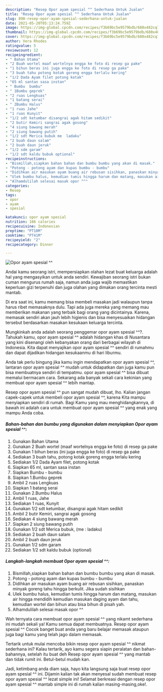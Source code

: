 ```yaml
---
description: "Resep Opor ayam spesial ^^ Sederhana Untuk Jualan"
title: "Resep Opor ayam spesial ^^ Sederhana Untuk Jualan"
slug: 890-resep-opor-ayam-spesial-sederhana-untuk-jualan
date: 2021-05-20T05:13:24.759Z
image: https://img-global.cpcdn.com/recipes/f3b69bc5e9579bdb/680x482cq70/opor-ayam-spesial-foto-resep-utama.jpg
thumbnail: https://img-global.cpcdn.com/recipes/f3b69bc5e9579bdb/680x482cq70/opor-ayam-spesial-foto-resep-utama.jpg
cover: https://img-global.cpcdn.com/recipes/f3b69bc5e9579bdb/680x482cq70/opor-ayam-spesial-foto-resep-utama.jpg
author: Vera Rhodes
ratingvalue: 5
reviewcount: 12
recipeingredient:
- " Bahan Utama"
- "2 Buah wortel maaf wortelnya engga ke foto di resep ga pake"
- "1 bihun beras ini juga engga ke foto di resep ga pake"
- "3 buah tahu potong kotak goreng engga terlalu kering"
- "1/2 Dada Ayam filet potong kotak"
- "65 ml santan sasa instan"
- " Bumbu  bumbu"
- " 1Bumbu geprek"
- "2 ruas Lengkuas"
- "1 batang serai"
- " 2Bumbu Halus"
- "1 ruas Jahe"
- "1 ruas Kunyit"
- "1/2 sdt ketumbar disangrai agak hitam sedikit"
- "2 butir Kemiri sangrai agak gosong"
- "4 siung bawang merah"
- "2 siung bawang putih"
- "1/2 sdt Merica bubuk me  ladaku"
- "2 buah daun salam"
- "2 buah daun jeruk"
- "1/2 sdm garam"
- "1/2 sdt kaldu bubuk optional"
recipeinstructions:
- "Bismillah,siapkan bahan bahan dan bumbu bumbu yang akan di masak."
- "Potong - potong ayam dan kupas bumbu - bumbu"
- "Didihkan air masukan ayam buang air rebusan sisihkan, panaskan minyak goreng tahu hingga berkulit. Jika sudah sisihkan"
- "Ulek bumbu halus, kemudian tumis hingga harum dan matang, masukan air hingga mendidih kemudian masukan daging ayam dan tahu, kemudian wortel dan bihun atau bisa bihun di pisah yah."
- "Alhamdulilah selesai masak opor ^^"
categories:
- Resep
tags:
- opor
- ayam
- spesial

katakunci: opor ayam spesial 
nutrition: 166 calories
recipecuisine: Indonesian
preptime: "PT10M"
cooktime: "PT41M"
recipeyield: "2"
recipecategory: Dinner

---
```



![Opor ayam spesial ^^](https://img-global.cpcdn.com/recipes/f3b69bc5e9579bdb/680x482cq70/opor-ayam-spesial-foto-resep-utama.jpg)

Andai kamu seorang istri, mempersiapkan olahan lezat buat keluarga adalah hal yang mengasyikan untuk anda sendiri. Kewajiban seorang istri bukan cuman mengurus rumah saja, namun anda juga wajib memastikan keperluan gizi terpenuhi dan juga olahan yang dimakan orang tercinta mesti mantab.

Di era  saat ini, kamu memang bisa membeli masakan jadi walaupun tanpa harus ribet memasaknya dulu. Tapi ada juga mereka yang memang mau memberikan makanan yang terbaik bagi orang yang dicintainya. Karena, memasak sendiri akan jauh lebih higienis dan bisa menyesuaikan hidangan tersebut berdasarkan masakan kesukaan keluarga tercinta. 



Mungkinkah anda adalah seorang penggemar opor ayam spesial ^^?. Tahukah kamu, opor ayam spesial ^^ adalah hidangan khas di Nusantara yang kini disenangi oleh kebanyakan orang dari berbagai wilayah di Indonesia. Kita dapat menyajikan opor ayam spesial ^^ sendiri di rumahmu dan dapat dijadikan hidangan kesukaanmu di hari liburmu.

Anda tak perlu bingung jika kamu ingin mendapatkan opor ayam spesial ^^, lantaran opor ayam spesial ^^ mudah untuk didapatkan dan juga kamu pun bisa membuatnya sendiri di tempatmu. opor ayam spesial ^^ bisa dibuat memalui bermacam cara. Sekarang ada banyak sekali cara kekinian yang membuat opor ayam spesial ^^ lebih mantap.

Resep opor ayam spesial ^^ pun sangat mudah dibuat, lho. Kalian jangan capek-capek untuk membeli opor ayam spesial ^^, karena Kita mampu menyiapkan sendiri di rumah. Bagi Kamu yang mau menghidangkannya, di bawah ini adalah cara untuk membuat opor ayam spesial ^^ yang enak yang mampu Anda coba.

<!--inarticleads1-->

##### Bahan-bahan dan bumbu yang digunakan dalam menyiapkan Opor ayam spesial ^^:

1. Gunakan  Bahan Utama
1. Gunakan 2 Buah wortel (maaf wortelnya engga ke foto) di resep ga pake
1. Gunakan 1 bihun beras (ini juga engga ke foto) di resep ga pake
1. Sediakan 3 buah tahu, potong kotak goreng engga terlalu kering
1. Sediakan 1/2 Dada Ayam filet, potong kotak
1. Siapkan 65 ml, santan sasa instan
1. Siapkan  Bumbu - bumbu
1. Siapkan  1.Bumbu geprek
1. Ambil 2 ruas Lengkuas
1. Siapkan 1 batang serai
1. Gunakan  2.Bumbu Halus
1. Ambil 1 ruas, Jahe
1. Sediakan 1 ruas, Kunyit
1. Gunakan 1/2 sdt ketumbar, disangrai agak hitam sedikit
1. Ambil 2 butir Kemiri, sangrai agak gosong
1. Sediakan 4 siung bawang merah
1. Siapkan 2 siung bawang putih
1. Gunakan 1/2 sdt Merica bubuk, (me : ladaku)
1. Sediakan 2 buah daun salam
1. Ambil 2 buah daun jeruk
1. Gunakan 1/2 sdm garam
1. Sediakan 1/2 sdt kaldu bubuk (optional)




<!--inarticleads2-->

##### Langkah-langkah membuat Opor ayam spesial ^^:

1. Bismillah,siapkan bahan bahan dan bumbu bumbu yang akan di masak.
1. Potong - potong ayam dan kupas bumbu - bumbu
1. Didihkan air masukan ayam buang air rebusan sisihkan, panaskan minyak goreng tahu hingga berkulit. Jika sudah sisihkan
1. Ulek bumbu halus, kemudian tumis hingga harum dan matang, masukan air hingga mendidih kemudian masukan daging ayam dan tahu, kemudian wortel dan bihun atau bisa bihun di pisah yah.
1. Alhamdulilah selesai masak opor ^^




Wah ternyata cara membuat opor ayam spesial ^^ yang nikamt sederhana ini mudah sekali ya! Kamu semua dapat membuatnya. Resep opor ayam spesial ^^ Cocok banget buat anda yang baru belajar memasak ataupun juga bagi kamu yang telah jago dalam memasak.

Tertarik untuk mulai mencoba bikin resep opor ayam spesial ^^ nikmat sederhana ini? Kalau tertarik, ayo kamu segera siapin peralatan dan bahan-bahannya, setelah itu buat deh Resep opor ayam spesial ^^ yang mantab dan tidak rumit ini. Betul-betul mudah kan. 

Jadi, ketimbang anda diam saja, hayo kita langsung saja buat resep opor ayam spesial ^^ ini. Dijamin kalian tak akan menyesal sudah membuat resep opor ayam spesial ^^ lezat simple ini! Selamat berkreasi dengan resep opor ayam spesial ^^ mantab simple ini di rumah kalian masing-masing,oke!.

